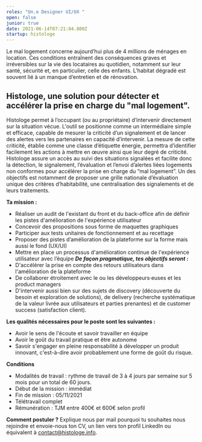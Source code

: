```yaml
---
roles: "Un.e Designer UI/UX "
open: false
junior: true
date: 2021-06-14T07:21:04.800Z
startup: histologe
---
```

Le mal logement concerne aujourd’hui plus de 4 millions de ménages en location. 
Ces conditions entraînent des conséquences graves et irréversibles sur la vie des locataires au quotidien, notamment sur leur santé, sécurité  et, en particulier, celle des enfants. L’habitat dégradé est souvent lié à un manque d’entretien et de rénovation.
 
## Histologe, une solution pour détecter et accélérer la prise en charge du "mal logement".

Histologe permet à l’occupant (ou au propriétaire) d’intervenir directement sur la situation vécue. L'outil se positionne comme un intermédiaire simple et efficace, capable de mesurer la criticité d’un signalement 
et de lancer des alertes vers les partenaires en capacité d’intervenir. La mesure de cette criticité, établie comme une classe d’étiquette énergie, permettra d’identifier facilement les actions à mettre en œuvre ainsi que leur degré de criticité. Histologe assure un accès au suivi des situations signalées et facilite donc la détection, le signalement, l’évaluation et l’envoi d’alertes liées logements non conformes pour accélérer la prise en charge du “mal logement”. Un des objectifs est notamment de proposer une grille nationale d’évaluation unique des critères d’habitabilité, une centralisation des signalements et de leurs traitements.

**Ta mission :**
* Réaliser un audit de l'existant du front et du back-office afin de définir les pistes d'amélioration de l'expérience utilisateur
* Concevoir des propositions sous forme de maquettes graphiques
* Participer aux tests unitaires de fonctionnement et au recettage
* Proposer des pistes d’amélioration de la plateforme sur la forme mais aussi le fond (UX/UI)
* Mettre en place un processus d'amélioration continue de l'expérience utilisateur avec l’équipe
***De façon pragmatique, tes objectifs seront :***
* D'accélérer la prise en compte des retours utilisateurs dans l'amélioration de la plateforme
* De collaborer étroitement avec le ou les développeurs·euses et les product managers
* D'intervenir aussi bien sur des sujets de discovery (découverte du besoin et exploration de solutions), de delivery (recherche systématique de la valeur livrée aux utilisateurs et parties prenantes) et de customer success (satisfaction client).

**Les qualités nécessaires pour le poste sont les suivantes :**
* Avoir le sens de l'écoute et savoir travailler en équipe
* Avoir le goût du travail pratique et être autonome 
* Savoir s'engager en pleine responsabilité à développer un produit innovant, c'est-à-dire avoir probablement une forme de goût du risque.


**Conditions**
* Modalités de travail : rythme de travail de 3 à 4 jours par semaine sur 5 mois pour un total de 60 jours.
* Début de la mission : immédiat
* Fin de mission : 05/11/2021
* Télétravail complet
* Rémunération : TJM entre 400€ et 600€ selon profil

**Comment postuler ?**
Explique nous par mail pourquoi tu souhaites nous rejoindre et envoie-nous ton CV, un lien vers ton profil LinkedIn ou équivalent à contact@histologe.info.
